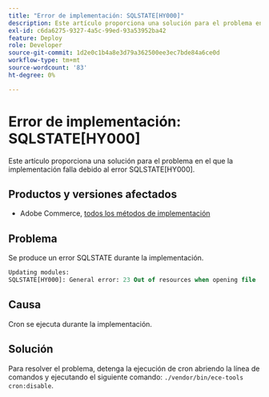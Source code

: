 ```yaml
---
title: "Error de implementación: SQLSTATE[HY000]"
description: Este artículo proporciona una solución para el problema en el que la implementación falla debido al error SQLSTATE[HY000].
exl-id: c6da6275-9327-4a5c-99ed-93a53952ba42
feature: Deploy
role: Developer
source-git-commit: 1d2e0c1b4a8e3d79a362500ee3ec7bde84a6ce0d
workflow-type: tm+mt
source-wordcount: '83'
ht-degree: 0%

---
```


# Error de implementación: SQLSTATE[HY000]

Este artículo proporciona una solución para el problema en el que la implementación falla debido al error SQLSTATE[HY000].

## Productos y versiones afectados

* Adobe Commerce, [todos los métodos de implementación](https://magento.com/sites/default/files/magento-software-lifecycle-policy.pdf)

## Problema

Se produce un error SQLSTATE durante la implementación.

```sql
Updating modules:
SQLSTATE[HY000]: General error: 23 Out of resources when opening file '/tmp/#sql_565c_0.MAD' (Errcode: 24 "Too many open files"),
```

## Causa

Cron se ejecuta durante la implementación.

## Solución

Para resolver el problema, detenga la ejecución de cron abriendo la línea de comandos y ejecutando el siguiente comando:
`./vendor/bin/ece-tools cron:disable`.
